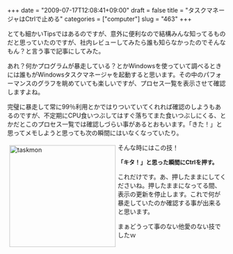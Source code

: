 +++
date = "2009-07-17T12:08:41+09:00"
draft = false
title = "タスクマネージャはCtrlで止める"
categories = ["computer"]
slug = "463"
+++

とても細かいTipsではあるのですが、意外に便利なので結構みんな知ってるものだと思っていたのですが、社内レビューしてみたら誰も知らなかったのでそんなもん？と言う事で記事にしてみた。

あれ？何かプログラムが暴走している？とかWindowsを使っていて調べるときには誰もがWindowsタスクマネージャを起動すると思います。その中のパフォーマンスのグラフを眺めていても楽しいですが、プロセス一覧を表示させて確認しますよね。

完璧に暴走して常に99％利用とかではりついていてくれれば確認のしようもあるのですが、不定期にCPU食いつぶしてはすぐ落ちてまた食いつぶしにくる、とかだとこのプロセス一覧では確認しづらい事があるとおもいます。「きた！」と思ってメモしようと思っても次の瞬間にはいなくなっていたり。

<a rel="lightbox" href="https://keruru.net/images/Ctrl_A914/taskmon.jpg"><img style="border-bottom: 0px; border-left: 0px; margin: 5px; display: inline; border-top: 0px; border-right: 0px" title="taskmon" src="https://keruru.net/images/Ctrl_A914/taskmon_thumb.jpg" border="0" alt="taskmon" width="244" height="234" align="left" /></a>

そんな時にはこの技！

<strong><span style="font-size: small;">「キタ！」と思った瞬間にCtrlを押す。</span></strong>

これだけです。あ、押したままにしてくださいね。押したままになってる間、表示の更新を停止します。これで何が暴走していたのか確認する事が出来ると思います。

まぁどうって事のない他愛のない技でしたｗ
